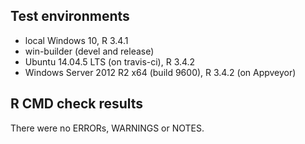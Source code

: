 ## Test environments

* local Windows 10, R 3.4.1
* win-builder (devel and release)
* Ubuntu 14.04.5 LTS (on travis-ci), R 3.4.2
* Windows Server 2012 R2 x64 (build 9600), R 3.4.2 (on Appveyor)

## R CMD check results

There were no ERRORs, WARNINGS or NOTES.
